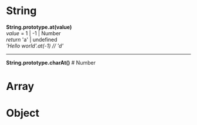 # String
<strong>String.prototype.at(value)</strong>
<br/>
<strog><i>value</i></strong> = 1 | -1 | Number
<br/>
<strog><i>return</i></strong> 'a' | undefined
<br/>
<i>'Hello world'.at(-1)  // 'd'</i>
<hr/>
<strong>String.prototype.charAt()</strong>
# Number

# Array

# Object


